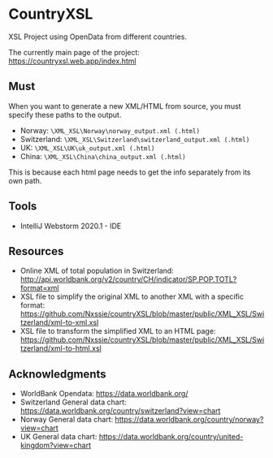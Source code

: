 # CountryXSL
XSL Project using OpenData from different countries.

The currently main page of the project: https://countryxsl.web.app/index.html

## Must
When you want to generate a new XML/HTML from source, you must specify these paths to the output. 
  * Norway: ``` \XML_XSL\Norway\norway_output.xml (.html) ```
  * Switzerland: ``` \XML_XSL\Switzerland\switzerland_output.xml (.html) ```
  * UK: ``` \XML_XSL\UK\uk_output.xml (.html) ```
  * China: ``` \XML_XSL\China\china_output.xml (.html) ```

This is because each html page needs to get the info separately from its own path.

## Tools
* IntelliJ Webstorm 2020.1 - IDE

## Resources
* Online XML of total population in Switzerland: http://api.worldbank.org/v2/country/CH/indicator/SP.POP.TOTL?format=xml
* XSL file to simplify the original XML to another XML with a specific format: https://github.com/Nxssie/countryXSL/blob/master/public/XML_XSL/Switzerland/xml-to-xml.xsl
* XSL file to transform the simplified XML to an HTML page: https://github.com/Nxssie/countryXSL/blob/master/public/XML_XSL/Switzerland/xml-to-html.xsl

## Acknowledgments
* WorldBank Opendata: https://data.worldbank.org/
* Switzerland General data chart: https://data.worldbank.org/country/switzerland?view=chart
* Norway General data chart: https://data.worldbank.org/country/norway?view=chart
* UK General data chart: https://data.worldbank.org/country/united-kingdom?view=chart

